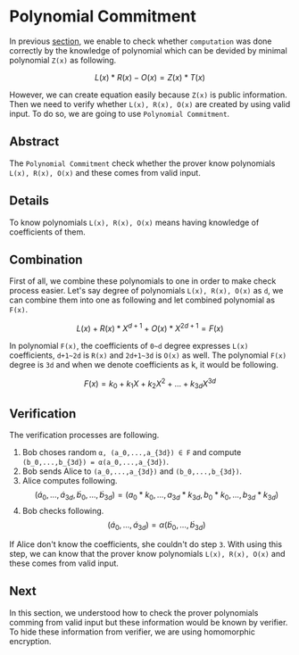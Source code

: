 # Polynomial Commitment

In previous [section](qap.md), we enable to check whether `computation` was done correctly by the knowledge of polynomial which can be devided by minimal polynomial `Z(x)` as following.

$$ L(x) * R(x) - O(x) = Z(x) * T(x) $$

However, we can create equation easily because `Z(x)` is public information. Then we need to verify whether `L(x), R(x), O(x)` are created by using valid input. To do so, we are going to use `Polynomial Commitment`.

## Abstract
The `Polynomial Commitment` check whether the prover know polynomials `L(x), R(x), O(x)` and these comes from valid input.

## Details

To know polynomials `L(x), R(x), O(x)` means having knowledge of coefficients of them.

## Combination

First of all, we combine these polynomials to one in order to make check process easier. Let's say degree of polynomials `L(x), R(x), O(x)` as `d`, we can combine them into one as following and let combined polynomial as `F(x)`.

$$ L(x) + R(x) * X^{d+1} + O(x) * X^{2d+1} = F(x) $$

In polynomial `F(x)`, the coefficients of `0~d` degree expresses `L(x)` coefficients, `d+1~2d` is `R(x)` and `2d+1~3d` is `O(x)` as well. The polynomial `F(x)` degree is `3d` and when we denote coefficients as k, it would be following.

$$ F(x) = k_0 + k_1X + k_2X^2 + ... + k_{3d}X^{3d} $$

## Verification

The verification processes are following.

1. Bob choses random `α, (a_0,...,a_{3d}) ∈ F` and compute `(b_0,...,b_{3d}) = α(a_0,...,a_{3d})`.
2. Bob sends Alice to `(a_0,...,a_{3d})` and `(b_0,...,b_{3d})`.
3. Alice computes following.
$$ (\acute a_0,...,\acute a_{3d}, \acute b_0,...,\acute b_{3d}) = (a_0 * k_0,...,a_{3d} * k_{3d}, b_0 * k_0,...,b_{3d} * k_{3d}) $$
4. Bob checks following.
$$ (\acute a_0,...,\acute a_{3d}) = α(\acute b_0,...,\acute b_{3d}) $$

If Alice don't know the coefficients, she couldn't do step `3`. With using this step, we can know that the prover know polynomials `L(x), R(x), O(x)` and these comes from valid input.

## Next
In this section, we understood how to check the prover polynomials comming from valid input but these information would be known by verifier. To hide these information from verifier, we are using homomorphic encryption.
